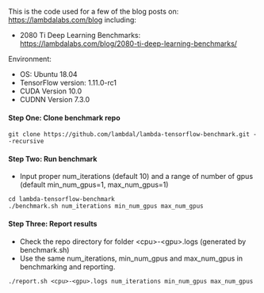 
This is the code used for a few of the blog posts on: https://lambdalabs.com/blog including:

- 2080 Ti Deep Learning Benchmarks: https://lambdalabs.com/blog/2080-ti-deep-learning-benchmarks/

Environment:
- OS: Ubuntu 18.04
- TensorFlow version: 1.11.0-rc1
- CUDA Version 10.0
- CUDNN Version 7.3.0

<!-- #### Step One: Download mini imagenet data (1.5 GB)


```
(mkdir ~/data;
curl https://s3-us-west-2.amazonaws.com/lambdalabs-files/imagenet_mini.tar.gz | tar xvz -C ~/data)
``` -->

#### Step One: Clone benchmark repo


```
git clone https://github.com/lambdal/lambda-tensorflow-benchmark.git --recursive
```

#### Step Two: Run benchmark

* Input proper num_iterations (default 10) and a range of number of gpus  (default min_num_gpus=1, max_num_gpus=1)
```
cd lambda-tensorflow-benchmark
./benchmark.sh num_iterations min_num_gpus max_num_gpus
```

#### Step Three: Report results

* Check the repo directory for folder \<cpu>-\<gpu>.logs (generated by benchmark.sh)
* Use the same num_iterations, min_num_gpus and max_num_gpus in benchmarking and reporting.
```
./report.sh <cpu>-<gpu>.logs num_iterations min_num_gpus max_num_gpus
```
